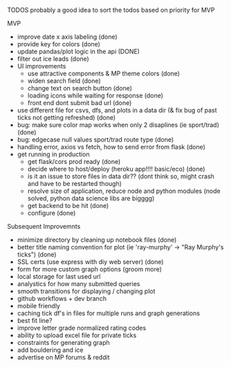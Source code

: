 TODOS
probably a good idea to sort the todos based on priority for MVP

MVP
 - improve date x axis labeling (done)
 - provide key for colors (done)
 - update pandas/plot logic in the api (DONE)
 - filter out ice leads (done)
 - UI improvements
     - use attractive components & MP theme colors (done)
     - widen search field (done)
     - change text on search button (done)
     - loading icons while waiting for response (done)
     - front end dont submit bad url (done)
 - use different file for csvs, dfs, and plots in a data dir (& fix bug of past ticks not getting refreshed) (done)
 - bug: make sure color map works when only 2 disaplines (ie sport/trad) (done)
 - bug: edgecase null values sport/trad route type (done)
 - handling error, axios vs fetch, how to send error from flask (done)
 - get running in production
    - get flask/cors prod ready (done)
    - decide where to host/deploy (heroku app!!!! basic/eco) (done)
    - is it an issue to store files in data dir??  (dont think so, might crash and have to be restarted though)
    - resolve size of application, reduce node and python modules (node solved, python data science libs are bigggg)
    - get backend to be hit (done)
    - configure (done)


Subsequent Improvemnts
 - minimize directory by cleaning up notebook files (done)
 - better title naming convention for plot (ie 'ray-murphy' -> "Ray Murphy\'s ticks") (done)
 - SSL certs (use express with diy web server) (done)
 - form for more custom graph options (groom more)
 - local storage for last used url
 - analystics for how many submitted queries
 - smooth transitions for displaying / changing plot
 - github workflows + dev branch
 - mobile friendly
 - caching tick df's in files for multiple runs and graph generations
 - best fit line?
 - improve letter grade normalized rating codes
 - ability to upload excel file for private ticks
 - constraints for generating graph
 - add bouldering and ice 
 - advertise on MP forums & reddit
